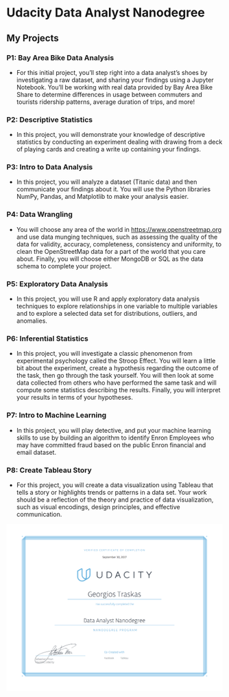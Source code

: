 # Udacity Data Analyst Nanodegree

## My Projects

### P1: Bay Area Bike Data Analysis

- For this initial project, you’ll step right into a data analyst’s shoes by investigating a raw dataset, and sharing your findings using a Jupyter Notebook. You’ll be working with real data provided by Bay Area Bike Share to determine differences in usage between commuters and tourists ridership patterns, average duration of trips, and more!

### P2: Descriptive Statistics

- In this project, you will demonstrate your knowledge of descriptive statistics by conducting an experiment dealing with drawing from a deck of playing cards and creating a write up containing your findings.

### P3: Intro to Data Analysis

- In this project, you will analyze a dataset (Titanic data) and then communicate your findings about it. You will use the Python libraries NumPy, Pandas, and Matplotlib to make your analysis easier.

### P4: Data Wrangling

- You will choose any area of the world in https://www.openstreetmap.org and use data munging techniques, such as assessing the quality of the data for validity, accuracy, completeness, consistency and uniformity, to clean the OpenStreetMap data for a part of the world that you care about. Finally, you will choose either MongoDB or SQL as the data schema to complete your project.

### P5: Exploratory Data Analysis

- In this project, you will use R and apply exploratory data analysis techniques to explore relationships in one variable to multiple variables and to explore a selected data set for distributions, outliers, and anomalies.

### P6: Inferential Statistics

- In this project, you will investigate a classic phenomenon from experimental psychology called the Stroop Effect. You will learn a little bit about the experiment, create a hypothesis regarding the outcome of the task, then go through the task yourself. You will then look at some data collected from others who have performed the same task and will compute some statistics describing the results. Finally, you will interpret your results in terms of your hypotheses.

### P7: Intro to Machine Learning

- In this project, you will play detective, and put your machine learning skills to use by building an algorithm to identify Enron Employees who may have committed fraud based on the public Enron financial and email dataset.

### P8: Create Tableau Story

- For this project, you will create a data visualization using Tableau that tells a story or highlights trends or patterns in a data set. Your work should be a reflection of the theory and practice of data visualization, such as visual encodings, design principles, and effective communication.

![alt text](https://github.com/georgiost77/Udacity/blob/master/nd002.png "Udacity Certificate")